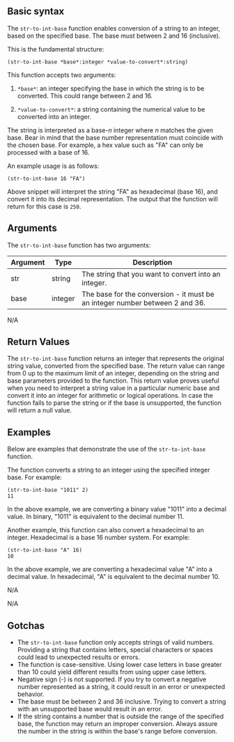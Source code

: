 ## Basic syntax

The `str-to-int-base` function enables conversion of a string to an integer, based on the specified base. The base must between 2 and 16 (inclusive).

This is the fundamental structure:

```pact
(str-to-int-base *base*:integer *value-to-convert*:string)
```

This function accepts two arguments:

1. `*base*`: an integer specifying the base in which the string is to be converted. This could range between 2 and 16.

2. `*value-to-convert*`: a string containing the numerical value to be converted into an integer. 

The string is interpreted as a base-*n* integer where *n* matches the given base. Bear in mind that the base number representation must coincide with the chosen base. For example, a hex value such as "FA" can only be processed with a base of 16.

An example usage is as follows:

```pact
(str-to-int-base 16 "FA")
```

Above snippet will interpret the string "FA" as hexadecimal (base 16), and convert it into its decimal representation. The output that the function will return for this case is `250`.

## Arguments

The `str-to-int-base` function has two arguments:

| Argument | Type | Description |
| --- | --- | --- |
| str | string | The string that you want to convert into an integer. |
| base | integer | The base for the conversion - it must be an integer number between 2 and 36. |

N/A

## Return Values

The `str-to-int-base` function returns an integer that represents the original string value, converted from the specified base. The return value can range from 0 up to the maximum limit of an integer, depending on the string and base parameters provided to the function. This return value proves useful when you need to interpret a string value in a particular numeric base and convert it into an integer for arithmetic or logical operations. In case the function fails to parse the string or if the base is unsupported, the function will return a null value.

## Examples

Below are examples that demonstrate the use of the `str-to-int-base` function. 

The function converts a string to an integer using the specified integer base. For example:

```pact
(str-to-int-base "1011" 2)
11
```

In the above example, we are converting a binary value "1011" into a decimal value. In binary, "1011" is equivalent to the decimal number 11.

Another example, this function can also convert a hexadecimal to an integer. Hexadecimal is a base 16 number system. For example:

```pact
(str-to-int-base "A" 16)
10
```

In the above example, we are converting a hexadecimal value "A" into a decimal value. In hexadecimal, "A" is equivalent to the decimal number 10.

N/A

N/A

## Gotchas

- The `str-to-int-base` function only accepts strings of valid numbers. Providing a string that contains letters, special characters or spaces could lead to unexpected results or errors.
- The function is case-sensitive. Using lower case letters in base greater than 10 could yield different results from using upper case letters.
- Negative sign (-) is not supported. If you try to convert a negative number represented as a string, it could result in an error or unexpected behavior.
- The base must be between 2 and 36 inclusive. Trying to convert a string with an unsupported base would result in an error.
- If the string contains a number that is outside the range of the specified base, the function may return an improper conversion. Always assure the number in the string is within the base's range before conversion.

